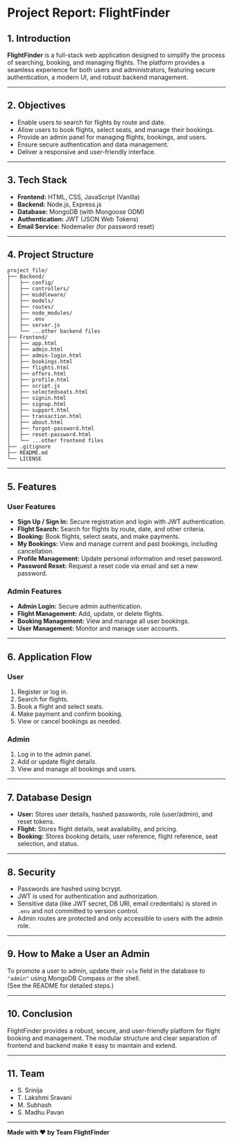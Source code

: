 # Project Report: FlightFinder

## 1. Introduction

**FlightFinder** is a full-stack web application designed to simplify the process of searching, booking, and managing flights. The platform provides a seamless experience for both users and administrators, featuring secure authentication, a modern UI, and robust backend management.

---

## 2. Objectives

- Enable users to search for flights by route and date.
- Allow users to book flights, select seats, and manage their bookings.
- Provide an admin panel for managing flights, bookings, and users.
- Ensure secure authentication and data management.
- Deliver a responsive and user-friendly interface.

---

## 3. Tech Stack

- **Frontend:** HTML, CSS, JavaScript (Vanilla)
- **Backend:** Node.js, Express.js
- **Database:** MongoDB (with Mongoose ODM)
- **Authentication:** JWT (JSON Web Tokens)
- **Email Service:** Nodemailer (for password reset)

---

## 4. Project Structure

```
project file/
├── Backend/
│   ├── config/
│   ├── controllers/
│   ├── middleware/
│   ├── models/
│   ├── routes/
│   ├── node_modules/
│   ├── .env
│   ├── server.js
│   └── ...other backend files
├── Frontend/
│   ├── app.html
│   ├── admin.html
│   ├── admin-login.html
│   ├── bookings.html
│   ├── flights.html
│   ├── offers.html
│   ├── profile.html
│   ├── script.js
│   ├── selectedseats.html
│   ├── signin.html
│   ├── signup.html
│   ├── support.html
│   ├── transaction.html
│   ├── about.html
│   ├── forgot-password.html
│   ├── reset-password.html
│   └── ...other frontend files
├── .gitignore
├── README.md
└── LICENSE
```

---

## 5. Features

### User Features
- **Sign Up / Sign In:** Secure registration and login with JWT authentication.
- **Flight Search:** Search for flights by route, date, and other criteria.
- **Booking:** Book flights, select seats, and make payments.
- **My Bookings:** View and manage current and past bookings, including cancellation.
- **Profile Management:** Update personal information and reset password.
- **Password Reset:** Request a reset code via email and set a new password.

### Admin Features
- **Admin Login:** Secure admin authentication.
- **Flight Management:** Add, update, or delete flights.
- **Booking Management:** View and manage all user bookings.
- **User Management:** Monitor and manage user accounts.

---

## 6. Application Flow

### User
1. Register or log in.
2. Search for flights.
3. Book a flight and select seats.
4. Make payment and confirm booking.
5. View or cancel bookings as needed.

### Admin
1. Log in to the admin panel.
2. Add or update flight details.
3. View and manage all bookings and users.

---

## 7. Database Design

- **User:** Stores user details, hashed passwords, role (user/admin), and reset tokens.
- **Flight:** Stores flight details, seat availability, and pricing.
- **Booking:** Stores booking details, user reference, flight reference, seat selection, and status.

---

## 8. Security

- Passwords are hashed using bcrypt.
- JWT is used for authentication and authorization.
- Sensitive data (like JWT secret, DB URI, email credentials) is stored in `.env` and not committed to version control.
- Admin routes are protected and only accessible to users with the admin role.

---

## 9. How to Make a User an Admin

To promote a user to admin, update their `role` field in the database to `"admin"` using MongoDB Compass or the shell.  
(See the README for detailed steps.)

---

## 10. Conclusion

FlightFinder provides a robust, secure, and user-friendly platform for flight booking and management. The modular structure and clear separation of frontend and backend make it easy to maintain and extend.

---

## 11. Team

- S. Srinija
- T. Lakshmi Sravani
- M. Subhash
- S. Madhu Pavan

---

**Made with ❤️ by Team FlightFinder**